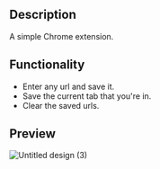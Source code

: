 ## Description
A simple Chrome extension.

## Functionality
* Enter any url and save it.
* Save the current tab that you're in.
* Clear the saved urls.

## Preview
![Untitled design (3)](https://user-images.githubusercontent.com/106478752/219946404-3b5cbffd-1daf-4480-afd3-2acd0b70fff2.png)




